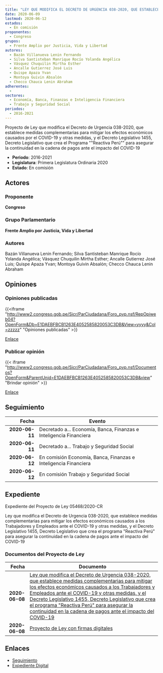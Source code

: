 ```yaml
---
title: "LEY QUE MODIFICA EL DECRETO DE URGENCIA 038-2020, QUE ESTABLECE MEDIDAS COMPLEMENTARIAS PARA MITIGAR LOS EFECTOS ECONÓMICOS CAUSADOS A LOS TRABAJADORES Y EMPLEADORES ANTE EL COVID-19 Y OTRAS MEDIDAS, Y EL DECRETO LEGISLATIVO 1455, DECRETO LEGISLATIVO QUE CREA EL PROGRAMA 'REACTIVA PERÚ' PARA ASEGURAR LA CONTIUIDAD EN LA CADENA DE PAGOS ANTE EL IMPACTO DEL COVID-19"
date: 2020-06-09
lastmod: 2020-06-12
estados: 
  - En comisión
proponentes: 
  - Congreso
grupos: 
  - Frente Amplio por Justicia, Vida y Libertad
autores: 
  - Bazán Villanueva Lenin Fernando
  - Silva Santisteban Manrique Rocío Yolanda Angélica
  - Vásquez Chuquilin Mirtha Esther
  - Ancalle Gutierrez José Luis
  - Quispe Apaza Yvan
  - Montoya Guivin Absalón
  - Checco Chauca Lenin Abraham
adherentes: 
  - 
sectores: 
  - Economía, Banca, Finanzas e Inteligencia Financiera
  - Trabajo y Seguridad Social
periodos: 
  - 2016-2021
---
```


Proyecto de Ley que modifica el Decreto de Urgencia 038-2020, que establece medidas complementarias para mitigar los efectos económicos causados por el COVID-19 y otras medidas, y el Decreto Legislativo 1455, Decreto Legislativo que crea el Programa ""Reactiva Perú"" para asegurar la continuidad en la cadena de pagos ante el impacto del COVID-19

- **Periodo**: 2016-2021
- **Legislatura**: Primera Legislatura Ordinaria 2020
- **Estado**: En comisión

## Actores

### Proponente

**Congreso**

### Grupo Parlamentario

**Frente Amplio por Justicia, Vida y Libertad**

### Autores

Bazán Villanueva Lenin Fernando; Silva Santisteban Manrique Rocío Yolanda Angélica; Vásquez Chuquilin Mirtha Esther; Ancalle Gutierrez José Luis; Quispe Apaza Yvan; Montoya Guivin Absalón; Checco Chauca Lenin Abraham


## Opiniones

### Opiniones publicadas

{{<iframe "http://www2.congreso.gob.pe/Sicr/ParCiudadana/Foro_pvp.nsf/RepOpiweb04?OpenForm&Db=E1DAEBFBCB1263E4052585820053C3DB&View=yyyy&Col=zzzzz" "Opiniones publicadas" >}}

[Enlace](http://www2.congreso.gob.pe/Sicr/ParCiudadana/Foro_pvp.nsf/RepOpiweb04?OpenForm&Db=E1DAEBFBCB1263E4052585820053C3DB&View=yyyy&Col=zzzzz)
### Publicar opinión

{{< iframe "http://www2.congreso.gob.pe/Sicr/ParCiudadana/Foro_pvp.nsf/Documentos?OpenForm&ParentUnid=E1DAEBFBCB1263E4052585820053C3DB&view" "Brindar opinión" >}}

[Enlace](http://www2.congreso.gob.pe/Sicr/ParCiudadana/Foro_pvp.nsf/Documentos?OpenForm&ParentUnid=E1DAEBFBCB1263E4052585820053C3DB&view)

## Seguimiento

| Fecha | Evento |
|------:|--------|
| **2020-06-11** | Decretado a... Economía, Banca, Finanzas e Inteligencia Financiera|
| **2020-06-11** | Decretado a... Trabajo y Seguridad Social|
| **2020-06-12** | En comisión Economía, Banca, Finanzas e Inteligencia Financiera|
| **2020-06-12** | En comisión Trabajo y Seguridad Social|


## Expediente

Expediente del Proyecto de Ley 05468/2020-CR

Ley que modifica el Decreto de Urgencia 038-2020, que establece medidas complementarias para mitigar los efectos económicos causados a los Trabajadores y Empleados ante el COVID-19 y otras medidas, y el Decreto Legislativo 1455, Decreto Legislativo que crea el programa "Reactiva Perú" para asegurar la continuidad en la cadena de pagos ante el impacto del COVID-19


### Documentos del Proyecto de Ley

| Fecha | Documento |
|------:|--------|
| **2020-06-08** | [Ley que modifica el Decreto de Urgencia 038-2020, que establece medidas complementarias para mitigar los efectos económicos causados a los Trabajadores y Empleados ante el COVID-19 y otras medidas, y el Decreto Legislativo 1455, Decreto Legislativo que crea el programa "Reactiva Perú" para asegurar la continuidad en la cadena de pagos ante el impacto del COVID-19](http://www.leyes.congreso.gob.pe/Documentos/2016_2021/Proyectos_de_Ley_y_de_Resoluciones_Legislativas/PL05468-20200609.pdf) |
| **2020-06-08** | [Proyecto de Ley con firmas digitales](http://www.leyes.congreso.gob.pe/Documentos/2016_2021/Proyectos_de_Ley_y_de_Resoluciones_Legislativas/Proyectos_Firmas_digitales/PL05468.pdf) |

## Enlaces 

- [Seguimiento](http://www2.congreso.gob.pehttp://www2.congreso.gob.pe/Sicr/TraDocEstProc/CLProLey2016.nsf/f7fff46988ca05b1052578e100829cc7/6f3a1f60dfe2306f05258582005b577c?OpenDocument)
- [Expediente Digital](http://www2.congreso.gob.pehttp://www2.congreso.gob.pe/Sicr/TraDocEstProc/CLProLey2016.nsf/f7fff46988ca05b1052578e100829cc7/6f3a1f60dfe2306f05258582005b577c?OpenDocument&Click=05257FB7005EB655.eb71d0cf91d8294e05256cdf006b5706/$Body/0.1C6C)
